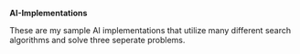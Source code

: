 **AI-Implementations**

These are my sample AI implementations that utilize many different search algorithms and solve three seperate problems.
